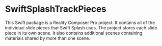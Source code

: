 # SwiftSplashTrackPieces

This Swift package is a Reality Composer Pro project. It contains all of the individual slide pieces that Swift Splash uses. The project stores each slide piece in its own scene. It also contains additional scenes containing materials shared by more than one scene.